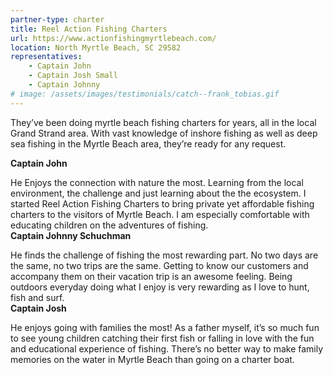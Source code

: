 ```yaml
---
partner-type: charter
title: Reel Action Fishing Charters
url: https://www.actionfishingmyrtlebeach.com/
location: North Myrtle Beach, SC 29582
representatives: 
    - Captain John 
    - Captain Josh Small 
    - Captain Johnny
# image: /assets/images/testimonials/catch--frank_tobias.gif
---
```

They’ve been doing myrtle beach fishing charters for years, all in the local Grand Strand area. With vast knowledge of inshore fishing as well as deep sea fishing in the Myrtle Beach area, they’re ready for any request. 

**Captain John**

He Enjoys the connection with nature the most. Learning from the local environment, the challenge and just learning about the the ecosystem. I started Reel Action Fishing Charters to bring private yet affordable fishing charters to the visitors of Myrtle Beach. I am especially comfortable with educating children on the adventures of fishing.                                                  
**Captain Johnny Schuchman**

He finds the challenge of fishing the most rewarding part. No two days are the same, no two trips are the same. Getting to know our customers and accompany them on their vacation trip is an awesome feeling. Being outdoors everyday doing what I enjoy is very rewarding as I love to hunt, fish and surf.                                                      
**Captain Josh**

He enjoys going with families the most! As a father myself, it’s so much fun to see young children catching their first fish or falling in love with the fun and educational experience of fishing. There’s no better way to make family memories on the water in Myrtle Beach than going on a charter boat.